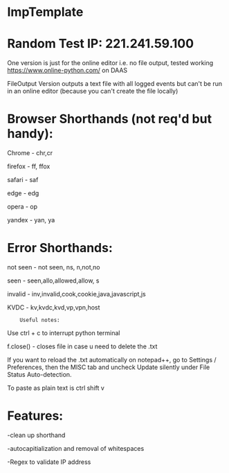 # ImpTemplate 

# Random Test IP: 221.241.59.100


One version is just for the online editor i.e. no file output, tested working https://www.online-python.com/ on DAAS


FileOutput Version outputs a text file with all logged events but can't be run in an online editor (because you can't create the file locally)


# Browser Shorthands (not req'd but handy):

Chrome - chr,cr

firefox - ff, ffox

safari - saf

edge - edg

opera - op

yandex - yan, ya

#  Error Shorthands:

not seen - not seen, ns, n,not,no

seen - seen,allo,allowed,allow, s

invalid - inv,invalid,cook,cookie,java,javascript,js

KVDC - kv,kvdc,kvd,vp,vpn,host




		Useful notes:

Use ctrl + c to interrupt python terminal

f.close() - closes file in case u need to delete the .txt

If you want to reload the .txt automatically on notepad++, go to Settings / Preferences, then the MISC tab and uncheck Update silently under File Status Auto-detection.

To paste as plain text is ctrl shift v


# Features:

-clean up shorthand

-autocapitialization and removal of whitespaces

-Regex to validate IP address
